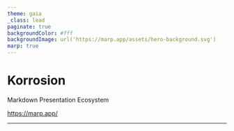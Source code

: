 ```yaml
---
theme: gaia
_class: lead
paginate: true
backgroundColor: #fff
backgroundImage: url('https://marp.app/assets/hero-background.svg')
marp: true
---
```


# **Korrosion**

Markdown Presentation Ecosystem

https://marp.app/

---

